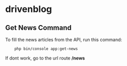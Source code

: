 # drivenblog

## Get News Command

To fill the news articles from the API, run this command:
```
    php bin/console app:get-news
```

If dont work, go to the url route **/news**

